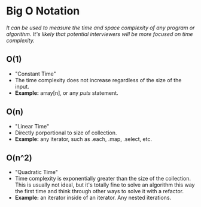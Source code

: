 # Big O Notation
*It can be used to measure the time and space complexity of any program or algorithm. It's likely that potential interviewers will be more focused on time complexity.*

## O(1)
-   "Constant Time"
-   The time complexity does not increase regardless of the size of the input.
-   **Example:** array[n], or any *puts* statement.

## O(n)
-   "Linear Time"
-   Directly porportional to size of collection.
-   **Example:** any iterator, such as .each, .map, .select, etc.

## O(n^2)
-   "Quadratic Time"
-   Time complexity is exponentially greater than the size of the collection. This is usually not ideal, but it's totally fine to solve an algorithm this way the first time and think through other ways to solve it with a refactor.
-   **Example:** an iterator inside of an iterator. Any nested iterations. 